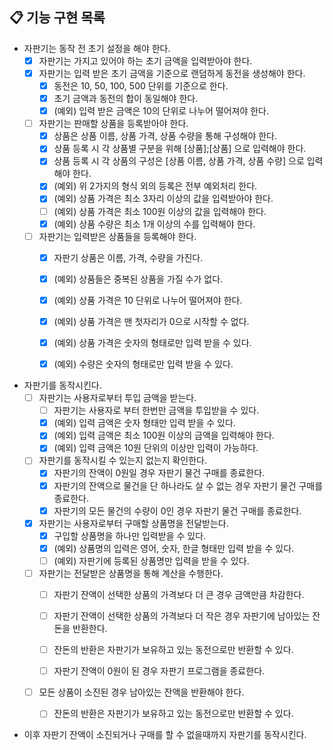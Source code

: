 ## 📋 기능 구현 목록

- 자판기는 동작 전 초기 설정을 해야 한다.
  - [X] 자판기는 가지고 있어야 하는 초기 금액을 입력받아야 한다.
  - [X] 자판기는 입력 받은 초기 금액을 기준으로 랜덤하게 동전을 생성해야 한다.
    - [X] 동전은 10, 50, 100, 500 단위를 기준으로 한다.
    - [X] 초기 금액과 동전의 합이 동일해야 한다.
    - [X] (예외) 입력 받은 금액은 10의 단위로 나누어 떨어져야 한다.

  - [ ] 자판기는 판매할 상품을 등록받아야 한다.
    - [X] 상품은 상품 이름, 상품 가격, 상품 수량을 통해 구성해야 한다.
    - [X] 상품 등록 시 각 상품별 구분을 위해 [상품];[상품] 으로 입력해야 한다.
    - [X] 상품 등록 시 각 상품의 구성은 [상품 이름, 상품 가격, 상품 수량] 으로 입력해야 한다.
    - [X] (예외) 위 2가지의 형식 외의 등록은 전부 예외처리 한다.
    - [X] (예외) 상품 가격은 최소 3자리 이상의 값을 입력받아야 한다.
    - [ ] (예외) 상품 가격은 최소 100원 이상의 값을 입력해야 한다.
    - [X] (예외) 상품 수량은 최소 1개 이상의 수를 입력해야 한다.
    
  - [ ] 자판기는 입력받은 상품들을 등록해야 한다.
    - [X] 자판기 상품은 이름, 가격, 수량을 가진다.
    - [X] (예외) 상품들은 중복된 상품을 가질 수가 없다.
    - [X] (예외) 상품 가격은 10 단위로 나누어 떨어져야 한다.
    - [X] (예외) 상품 가격은 맨 첫자리가 0으로 시작할 수 없다.
    - [X] (예외) 상품 가격은 숫자의 형태로만 입력 받을 수 있다.
    - [x] (예외) 수량은 숫자의 형태로만 입력 받을 수 있다.


- 자판기를 동작시킨다.
  - [ ] 자판기는 사용자로부터 투입 금액을 받는다.
    - [ ] 자판기는 사용자로 부터 한번만 금액을 투입받을 수 있다.
    - [x] (예외) 입력 금액은 숫자 형태만 입력 받을 수 있다.
    - [x] (예외) 입력 금액은 최소 100원 이상의 금액을 입력해야 한다.
    - [x] (예외) 입력 금액은 10원 단위의 이상만 입력이 가능하다.
    
  - [ ] 자판기를 동작시킬 수 있는지 없는지 확인한다.
    - [x] 자판기의 잔액이 0원일 경우 자판기 물건 구매를 종료한다.
    - [x] 자판기의 잔액으로 물건을 단 하나라도 살 수 없는 경우 자판기 물건 구매를 종료한다.
    - [x] 자판기의 모든 물건의 수량이 0인 경우 자판기 물건 구매를 종료한다.
  
  - [x] 자판기는 사용자로부터 구매할 상품명을 전달받는다.
    - [x] 구입할 상품명을 하나만 입력받을 수 있다.
    - [x] (예외) 상품명의 입력은 영어, 숫자, 한글 형태만 입력 받을 수 있다.
    - [ ] (예외) 자판기에 등록된 상품명만 입력을 받을 수 있다.
  
  - [ ] 자판기는 전달받은 상품명을 통해 계산을 수행한다.
    - [ ] 자판기 잔액이 선택한 상품의 가격보다 더 큰 경우 금액만큼 차감한다.

    - [ ] 자판기 잔액이 선택한 상품의 가격보다 더 작은 경우 자판기에 남아있는 잔돈을 반환한다.
    - [ ] 잔돈의 반환은 자판기가 보유하고 있는 동전으로만 반환할 수 있다.

    - [ ] 자판기 잔액이 0원이 된 경우 자판기 프로그램을 종료한다.

  - [ ] 모든 상품이 소진된 경우 남아있는 잔액을 반환해야 한다.
    - [ ] 잔돈의 반환은 자판기가 보유하고 있는 동전으로만 반환할 수 있다.


- 이후 자판기 잔액이 소진되거나 구매를 할 수 없을때까지 자판기를 동작시킨다.
